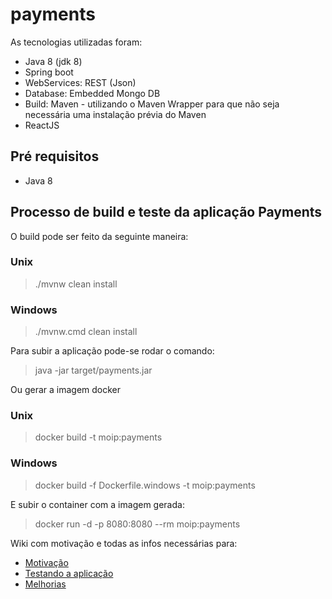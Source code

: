 # payments

As tecnologias utilizadas foram:
- Java 8 (jdk 8)
- Spring boot
- WebServices: REST (Json)
- Database: Embedded Mongo DB
- Build: Maven - utilizando o Maven Wrapper para que não seja necessária uma instalação prévia do Maven
- ReactJS

## Pré requisitos
 - Java 8

## Processo de build e teste da aplicação Payments
O build pode ser feito da seguinte maneira:
### Unix
> ./mvnw clean install
### Windows
> ./mvnw.cmd clean install

Para subir a aplicação pode-se rodar o comando:
> java -jar target/payments.jar

Ou gerar a imagem docker
### Unix
> docker build -t moip:payments
### Windows
> docker build -f Dockerfile.windows -t moip:payments

E subir o container com a imagem gerada:
> docker run -d -p 8080:8080 --rm moip:payments


Wiki com motivação e todas as infos necessárias para:
* [Motivação](https://github.com/otaviosantana/payments/wiki/Motiva%C3%A7%C3%A3o)
* [Testando a aplicação](https://github.com/otaviosantana/payments/wiki/Testando-a-aplica%C3%A7%C3%A3o)
* [Melhorias](https://github.com/otaviosantana/payments/wiki/Melhorias)

